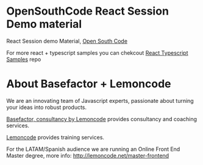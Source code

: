 # OpenSouthCode React Session Demo material

React Session demo Material, [Open South Code](http://www.opensouthcode.org/conference/opensouthcode2016)

For more react + typescript samples you can chekcout [React Typescript Samples](https://github.com/Lemoncode/react-typescript-samples) repo

# About Basefactor + Lemoncode

We are an innovating team of Javascript experts, passionate about turning your ideas into robust products.

[Basefactor, consultancy by Lemoncode](http://www.basefactor.com) provides consultancy and coaching services.

[Lemoncode](http://lemoncode.net/services/en/#en-home) provides training services.

For the LATAM/Spanish audience we are running an Online Front End Master degree, more info: http://lemoncode.net/master-frontend

